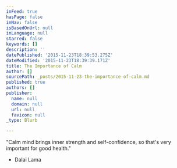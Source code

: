 ```yaml
---
inFeed: true
hasPage: false
inNav: false
isBasedOnUrl: null
inLanguage: null
starred: false
keywords: []
description: ''
datePublished: '2015-11-23T18:39:53.275Z'
dateModified: '2015-11-23T18:39:39.171Z'
title: The Importance of Calm
author: []
sourcePath: _posts/2015-11-23-the-importance-of-calm.md
published: true
authors: []
publisher:
  name: null
  domain: null
  url: null
  favicon: null
_type: Blurb

---
```

"Calm mind brings inner strength and self-confidence, so that's very important for good health."

- Dalai Lama